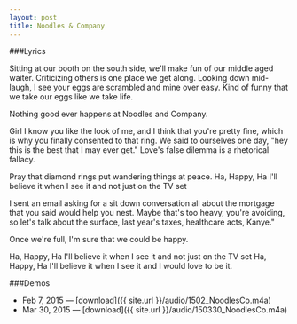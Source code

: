 ```yaml
---
layout: post
title: Noodles & Company
---
```


###Lyrics

Sitting at our booth on the south side,
we'll make fun of our middle aged waiter.
Criticizing others is one place we get along.
Looking down mid-laugh, I see your eggs are
scrambled and mine over easy.
Kind of funny that we take our eggs like we take life.

Nothing good ever happens
at Noodles and Company.

Girl I know you like the look of me,
and I think that you're pretty fine,
which is why you finally consented to that ring.
We said to ourselves one day, 
"hey this is the best that I may ever get." 
Love's false dilemma is a rhetorical fallacy.

Pray that diamond rings put
wandering things at peace.
Ha, Happy, Ha
I'll believe it when I see it and not just on the TV set

I sent an email asking for a sit down
conversation all about the
mortgage that you said would help you nest.
Maybe that's too heavy, you're avoiding,
so let's talk about the surface,
last year's taxes, healthcare acts, Kanye."

Once we're full, I'm sure
that we could be happy.

Ha, Happy, Ha
I'll believe it when I see it and not just on the TV set
Ha, Happy, Ha
I'll believe it when I see it and I would love to be it.

###Demos
* Feb 7, 2015 — [download]({{ site.url }}/audio/1502_NoodlesCo.m4a)
* Mar 30, 2015 — [download]({{ site.url }}/audio/150330_NoodlesCo.m4a)
